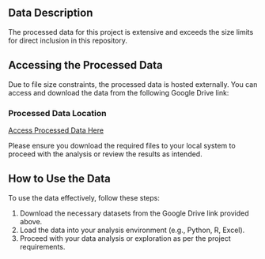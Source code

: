 ## Data Description
The processed data for this project is extensive and exceeds the size limits for direct inclusion in this repository.

## Accessing the Processed Data
Due to file size constraints, the processed data is hosted externally. You can access and download the data from the following Google Drive link:

### Processed Data Location
[Access Processed Data Here](https://drive.google.com/drive/folders/1WU5_DdsyMk8aHlTQtk5p1IecbJYhu-iU?usp=sharing)

Please ensure you download the required files to your local system to proceed with the analysis or review the results as intended.

## How to Use the Data
To use the data effectively, follow these steps:
1. Download the necessary datasets from the Google Drive link provided above.
2. Load the data into your analysis environment (e.g., Python, R, Excel). 
3. Proceed with your data analysis or exploration as per the project requirements.


